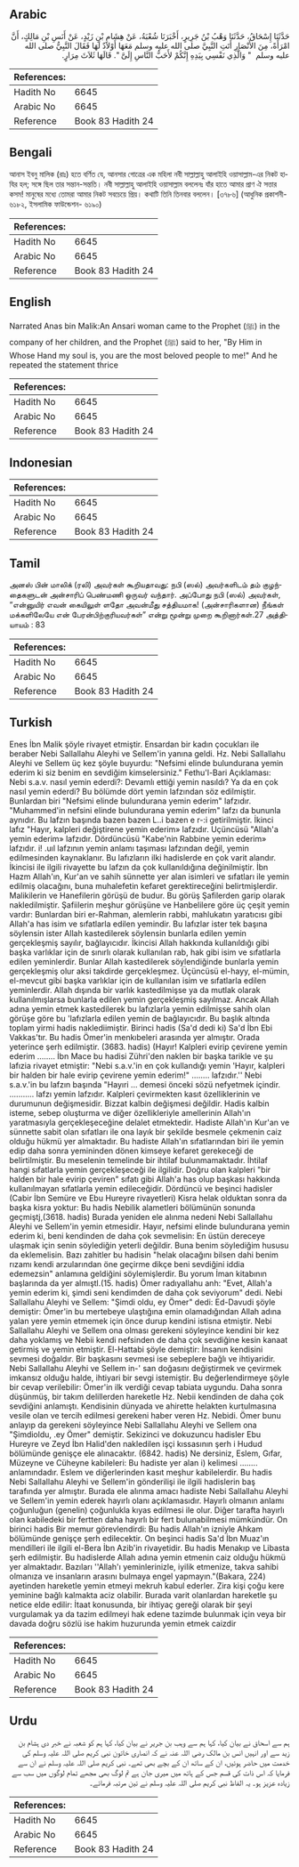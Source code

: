## Arabic


<div dir="rtl" lang="ar" style={{fontSize:'larger',backgroundColor:'#f8f9fa',padding:20}}>
حَدَّثَنَا إِسْحَاقُ، حَدَّثَنَا وَهْبُ بْنُ جَرِيرٍ، أَخْبَرَنَا شُعْبَةُ، عَنْ هِشَامِ بْنِ زَيْدٍ، عَنْ أَنَسِ بْنِ مَالِكٍ، أَنَّ امْرَأَةً، مِنَ الأَنْصَارِ أَتَتِ النَّبِيَّ صلى الله عليه وسلم مَعَهَا أَوْلاَدٌ لَهَا فَقَالَ النَّبِيُّ صلى الله عليه وسلم ‏ "‏ وَالَّذِي نَفْسِي بِيَدِهِ إِنَّكُمْ لأَحَبُّ النَّاسِ إِلَىَّ ‏"‏‏.‏ قَالَهَا ثَلاَثَ مِرَارٍ‏.‏
</div>
<div style={{backgroundColor:'#f8f9fa',padding:20, marginBottom: 10}}><table> <thead> <tr> <th>References:</th> <th></th> </tr> </thead> <tbody><tr><td>Hadith No</td><td>6645</td></tr><tr><td>Arabic No</td><td>6645</td></tr><tr><td>Reference</td><td>Book 83 Hadith 24</td></tr></tbody></table></div>

## Bengali


<div dir="ltr" lang="bn" style={{fontSize:'larger',backgroundColor:'#f8f9fa',padding:20}}>
আনাস ইবনু মালিক (রাঃ) হতে বর্ণিত যে, আনসার গোত্রের এক মহিলা নবী সাল্লাল্লাহু আলাইহি ওয়াসাল্লাম-এর নিকট হাযির হল; সঙ্গে ছিল তার সন্তান-সন্ততি। নবী সাল্লাল্লাহু আলাইহি ওয়াসাল্লাম বললেনঃ যাঁর হাতে আমার প্রাণ ঐ সত্তার কসম! মানুষের মধ্যে তোমরা আমার নিকট সবচেয়ে প্রিয়। কথাটি তিনি তিনবার বললেন। [৩৭৮৬] (আধুনিক প্রকাশনী- ৬১৮২, ইসলামিক ফাউন্ডেশন- ৬১৯০)
</div>
<div style={{backgroundColor:'#f8f9fa',padding:20, marginBottom: 10}}><table> <thead> <tr> <th>References:</th> <th></th> </tr> </thead> <tbody><tr><td>Hadith No</td><td>6645</td></tr><tr><td>Arabic No</td><td>6645</td></tr><tr><td>Reference</td><td>Book 83 Hadith 24</td></tr></tbody></table></div>

## English


<div dir="ltr" lang="en" style={{fontSize:'larger',backgroundColor:'#f8f9fa',padding:20}}>
Narrated Anas bin Malik:An Ansari woman came to the Prophet (ﷺ) in the company of her children, and the Prophet (ﷺ) said to her, "By Him in Whose Hand my soul is, you are the most beloved people to me!" And he repeated the statement thrice
</div>
<div style={{backgroundColor:'#f8f9fa',padding:20, marginBottom: 10}}><table> <thead> <tr> <th>References:</th> <th></th> </tr> </thead> <tbody><tr><td>Hadith No</td><td>6645</td></tr><tr><td>Arabic No</td><td>6645</td></tr><tr><td>Reference</td><td>Book 83 Hadith 24</td></tr></tbody></table></div>

## Indonesian


<div dir="ltr" lang="id" style={{fontSize:'larger',backgroundColor:'#f8f9fa',padding:20}}>

</div>
<div style={{backgroundColor:'#f8f9fa',padding:20, marginBottom: 10}}><table> <thead> <tr> <th>References:</th> <th></th> </tr> </thead> <tbody><tr><td>Hadith No</td><td>6645</td></tr><tr><td>Arabic No</td><td>6645</td></tr><tr><td>Reference</td><td>Book 83 Hadith 24</td></tr></tbody></table></div>

## Tamil


<div dir="ltr" lang="ta" style={{fontSize:'larger',backgroundColor:'#f8f9fa',padding:20}}>
அனஸ் பின் மாலிக் (ரலி) அவர்கள் கூறியதாவது: நபி (ஸல்) அவர்களிடம் தம் குழந்தைகளுடன் அன்சாரிப் பெண்மணி ஒருவர் வந்தார். அப்போது நபி (ஸல்) அவர்கள், “என்னுயிர் எவன் கையிலுள் ளதோ அவன்மீது சத்தியமாக! (அன்சாரிகளான) நீங்கள் மக்களிலேயே என் பேரன்பிற்குரியவர்கள்” என்று மூன்று முறை கூறினார்கள்.27 அத்தியாயம் : 83
</div>
<div style={{backgroundColor:'#f8f9fa',padding:20, marginBottom: 10}}><table> <thead> <tr> <th>References:</th> <th></th> </tr> </thead> <tbody><tr><td>Hadith No</td><td>6645</td></tr><tr><td>Arabic No</td><td>6645</td></tr><tr><td>Reference</td><td>Book 83 Hadith 24</td></tr></tbody></table></div>

## Turkish


<div dir="ltr" lang="tr" style={{fontSize:'larger',backgroundColor:'#f8f9fa',padding:20}}>
Enes İbn Malik şöyle rivayet etmiştir. Ensardan bir kadın çocukları ile beraber Nebi Sallallahu Aleyhi ve Sellem'in yanına geldi. Hz. Nebi Sallallahu Aleyhi ve Sellem üç kez şöyle buyurdu: "Nefsimi elinde bulundurana yemin ederim ki siz benim en sevdiğim kimselersiniz." Fethu'l-Bari Açıklaması: Nebi s.a.v. nasıl yemin ederdi?: Devamlı ettiği yemin nasıldı? Ya da en çok nasıl yemin ederdi? Bu bölümde dört yemin lafzından söz edilmiştir. Bunlardan biri "Nefsimi elinde bulundurana yemin ederim" lafzıdır. "Muhammed'in nefsini elinde bulundurana yemin ederim" lafzı da bununla aynıdır. Bu lafzın başında bazen bazen L..i bazen e r-:i getirilmiştir. İkinci lafız "Hayır, kalpleri değiştirene yemin ederim» lafzıdır. Uçüncüsü "Allah'a yemin ederim» lafzıdır. Dördüncüsü "Kabe'nin Rabbine yemin ederim» lafzıdır. i! .uıl lafzının yemin anlamı taşıması lafzından değil, yemin edilmesinden kaynaklanır. Bu lafızların ilki hadislerde en çok varit alandır. İkincisi ile ilgili rivayette bu lafzın da çok kullanıldığına değinilmiştir. İbn Hazm Allah'ın, Kur'an ve sahih sünnette yer alan isimleri ve sıfatları ile yemin edilmiş olacağını, buna muhalefetin kefaret gerektireceğini belirtmişlerdir. Malikilerin ve Hanefilerin görüşü de budur. Bu görüş Şafilerden garip olarak nakledilmiştir. Şafiilerin meşhur görüşüne ve Hanbelilere göre üç çeşit yemin vardır: Bunlardan biri er-Rahman, alemlerin rabbi, mahlukatın yaratıcısı gibi Allah'a has isim ve sıfatlarla edilen yemindir. Bu lafızlar ister tek başına söylensin ister Allah kastedilerek söylensin bunlarla edilen yemin gerçekleşmiş sayılır, bağlayıcıdır. İkincisi Allah hakkında kullanıldığı gibi başka varlıklar için de sınırlı olarak kullanılan rab, hak gibi isim ve sıfatlarla edilen yeminlerdir. Bunlar Allah kastedilerek söylendiğinde bunlarla yemin gerçekleşmiş olur aksi takdirde gerçekleşmez. Üçüncüsü el-hayy, el-mümin, el-mevcut gibi başka varlıklar için de kullanılan isim ve sıfatlarla edilen yeminlerdir. Allah dışında bir varlık kastedilmişse ya da mutlak olarak kullanılmışlarsa bunlarla edilen yemin gerçekleşmiş sayılmaz. Ancak Allah adına yemin etmek kastedilerek bu lafızlarla yemin edilmişse sahih olan görüşe göre bu 'lafızlarla edilen yemin de bağlayıcıdır. Bu başlık altında toplam yirmi hadis naklediimiştir. Birinci hadis (Sa'd dedi ki) Sa'd İbn Ebi Vakkas'tır. Bu hadis Ömer'in menkıbeleri arasında yer almıştır. Orada yeterince şerh edilmiştir. (3683. hadis) (Hayır! Kalpleri evirip çevirene yemin ederim ........ İbn Mace bu hadisi Zühri'den naklen bir başka tarikle ve şu lafızia rivayet etmiştir: "Nebi s.a.v.'in en çok kullandığı yemin 'Hayır, kalpleri bir halden bir hale evirip çevirene yemin ederim!" ........ lafzıdır.'' Nebi s.a.v.'in bu lafzın başında "Hayıri ... demesi önceki sözü nefyetmek içindir. ........... lafzı yemin lafzıdır. Kalpleri çevirmekten kasıt özelliklerinin ve durumunun değişmesidir. Bizzat kalbin değişmesi değildir. Hadis kalbin isteme, sebep oluşturma ve diğer özellikleriyle amellerinin Allah'ın yaratmasıyla gerçekleşeceğine delalet etmektedir. Hadiste Allah'ın Kur'an ve sünnette sabit olan sıfatları ile ona layık bir şekilde besmele çekmenin caiz olduğu hükmü yer almaktadır. Bu hadiste Allah'ın sıfatlarından biri ile yemin edip daha sonra yemininden dönen kimseye kefaret gerekeceği de belirtilmiştir. Bu meselenin temelinde bir ihtilaf bulunmamaktadır. İhtilaf hangi sıfatlarla yemin gerçekleşeceği ile ilgilidir. Doğru olan kalpleri "bir halden bir hale evirip çeviren" sıfatı gibi Allah'a has olup başkası hakkında kullanılmayan sıfatlarla yemin edileceğidir. Dördüncü ve beşinci hadisler (Cabir İbn Semüre ve Ebu Hureyre rivayetleri) Kisra helak olduktan sonra da başka kisra yoktur: Bu hadis Nebilik alametleri bölümünün sonunda geçmiştj,(3618. hadis) Burada yeniden ele alınma nedeni Nebi Sallallahu Aleyhi ve Sellem'in yemin etmesidir. Hayır, nefsimi elinde bulundurana yemin ederim ki, beni kendinden de daha çok sevmelisin: En üstün dereceye ulaşmak için senin söylediğin yeterli değildir. Buna benim söylediğim hususu da eklemelisin. Bazı zahitler bu hadisin "helak olacağını bilsen dahi benim rızamı kendi arzularından öne geçirme dikçe beni sevdiğini iddia edemezsin" anlamına geldiğini söylemişlerdir. Bu yorum İman kitabının başlarında da yer almıştl.(15. hadis) Ömer radıyallahu anh: "Evet, Allah'a yemin ederim ki, şimdi seni kendimden de daha çok seviyorum" dedi. Nebi Sallallahu Aleyhi ve Sellem: "Şimdi oldu, ey Ömer" dedi: Ed-Davudi şöyle demiştir: Ömer'in bu mertebeye ulaştığına emin olamadığından Allah adına yalan yere yemin etmemek için önce durup kendini istisna etmiştir. Nebi Sallallahu Aleyhi ve Sellem ona olması gerekeni söyleyince kendini bir kez daha yoklamış ve Nebii kendi nefsinden de daha çok sevdiğine kesin kanaat getirmiş ve yemin etmiştir. El-Hattabi şöyle demiştir: İnsanın kendisini sevmesi doğaldır. Bir başkasını sevmesi ise sebeplere bağlı ve ihtiyaridir. Nebi Sallallahu Aleyhi ve Sellem in-' san doğasını değiştirmek ve çevirmek imkansız olduğu halde, ihtiyari bir sevgi istemiştir. Bu değerlendirmeye şöyle bir cevap verilebilir: Ömer'in ilk verdiği cevap tabiata uygundu. Daha sonra düşünmüş, bir takım delillerden hareketle Hz. Nebii kendinden de daha çok sevdiğini anlamıştı. Kendisinin dünyada ve ahirette helakten kurtulmasına vesile olan ve tercih edilmesi gerekeni haber veren Hz. Nebidi. Ömer bunu anlayıp da gerekeni söyleyince Nebi Sallallahu Aleyhi ve Sellem ona "Şimdioldu, .ey Ömer" demiştir. Sekizinci ve dokuzuncu hadisler Ebu Hureyre ve Zeyd İbn Halid'den nakledilen işçi kıssasının şerh i Hudud bölümünde genişçe ele alınacaktır. (6842. hadis) Ne dersiniz, Eslem, Gıfar, Müzeyne ve Cüheyne kabileleri: Bu hadiste yer alan i) kelimesi ........ anlamındadır. Eslem ve diğerlerinden kasıt meşhur kabilelerdir. Bu hadis Nebi Sallallahu Aleyhi ve Sellem'in gönderilişi ile ilgili hadislerin baş tarafında yer almıştır. Burada ele alınma amacı hadiste Nebi Sallallahu Aleyhi ve Sellem'in yemin ederek hayırlı olanı açıklamasıdır. Hayırlı olmanın anlamı çoğunluğun (genelin) çoğunlukla kıyas edilmesi ile olur. Diğer tarafta hayırlı olan kabiledeki bir fertten daha hayırlı bir fert bulunabilmesi mümkündür. On birinci hadis Bir memur görevlendirdi: Bu hadis Allah'ın izniyle Ahkam bölümünde genişçe şerh edilecektir. On beşinci hadis Sa'd İbn Muaz'ın mendilleri ile ilgili el-Bera İbn Azib'in rivayetidir. Bu hadis Menakıp ve Libasta şerh edilmiştir. Bu hadislerde Allah adına yemin etmenin caiz olduğu hükmü yer almaktadır. Bazıları ''Allah'ı yeminlerinizle, iyilik etmenize, takva sahibi olmanıza ve insanların arasını bulmaya engel yapmayın."(Bakara, 224) ayetinden hareketle yemin etmeyi mekruh kabul ederler. Zira kişi çoğu kere yeminine bağlı kalmakta aciz olabilir. Burada varit olanlardan hareketle şu netice elde edilir: İtaat konusunda, bir ihtiyaç gereği olarak bir şeyi vurgulamak ya da tazim edilmeyi hak edene tazimde bulunmak için veya bir davada doğru sözlü ise hakim huzurunda yemin etmek caizdir
</div>
<div style={{backgroundColor:'#f8f9fa',padding:20, marginBottom: 10}}><table> <thead> <tr> <th>References:</th> <th></th> </tr> </thead> <tbody><tr><td>Hadith No</td><td>6645</td></tr><tr><td>Arabic No</td><td>6645</td></tr><tr><td>Reference</td><td>Book 83 Hadith 24</td></tr></tbody></table></div>

## Urdu


<div dir="rtl" lang="ur" style={{fontSize:'larger',backgroundColor:'#f8f9fa',padding:20}}>
ہم سے اسحاق نے بیان کیا، کہا ہم سے وہب بن جریر نے بیان کیا، کہا ہم کو شعبہ نے خبر دی ہشام بن زید سے اور انہیں انس بن مالک رضی اللہ عنہ نے کہ انصاری خاتون نبی کریم صلی اللہ علیہ وسلم کی خدمت میں حاضر ہوئیں، ان کے ساتھ ان کے بچے بھی تھے۔ نبی کریم صلی اللہ علیہ وسلم نے ان سے فرمایا کہ اس ذات کی قسم جس کے ہاتھ میں میری جان ہے تم لوگ بھی مجھے تمام لوگوں میں سب سے زیادہ عزیز ہو۔ یہ الفاظ نبی کریم صلی اللہ علیہ وسلم نے تین مرتبہ فرمائے۔
</div>
<div style={{backgroundColor:'#f8f9fa',padding:20, marginBottom: 10}}><table> <thead> <tr> <th>References:</th> <th></th> </tr> </thead> <tbody><tr><td>Hadith No</td><td>6645</td></tr><tr><td>Arabic No</td><td>6645</td></tr><tr><td>Reference</td><td>Book 83 Hadith 24</td></tr></tbody></table></div>